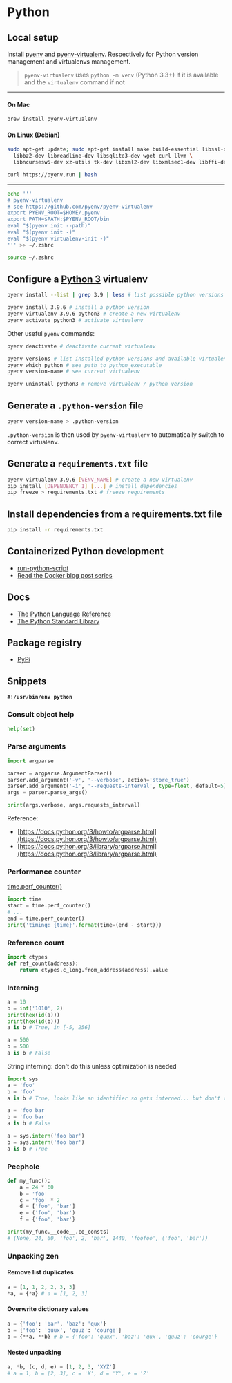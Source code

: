 # Python

## Local setup

Install [pyenv](https://github.com/pyenv/pyenv) and [pyenv-virtualenv](https://github.com/pyenv/pyenv-virtualenv). Respectively for Python version management and virtualenvs management. 

> `pyenv-virtualenv` uses `python -m venv` (Python 3.3+) if it is available and the `virtualenv` command if not

---
#### On Mac
```sh
brew install pyenv-virtualenv
```
#### On Linux (Debian)
```sh
sudo apt-get update; sudo apt-get install make build-essential libssl-dev zlib1g-dev \
  libbz2-dev libreadline-dev libsqlite3-dev wget curl llvm \
  libncursesw5-dev xz-utils tk-dev libxml2-dev libxmlsec1-dev libffi-dev liblzma-dev

curl https://pyenv.run | bash
```
---

```sh
echo '''
# pyenv-virtualenv
# see https://github.com/pyenv/pyenv-virtualenv
export PYENV_ROOT=$HOME/.pyenv
export PATH=$PATH:$PYENV_ROOT/bin
eval "$(pyenv init --path)"
eval "$(pyenv init -)"
eval "$(pyenv virtualenv-init -)"
''' >> ~/.zshrc

source ~/.zshrc
```

## Configure a [Python 3](https://www.python.org/download/releases/3.0/) virtualenv

```sh
pyenv install --list | grep 3.9 | less # list possible python versions

pyenv install 3.9.6 # install a python version
pyenv virtualenv 3.9.6 python3 # create a new virtualenv
pyenv activate python3 # activate virtualenv
```

Other useful `pyenv` commands:
```sh
pyenv deactivate # deactivate current virtualenv

pyenv versions # list installed python versions and available virtualenvs
pyenv which python # see path to python executable
pyenv version-name # see current virtualenv

pyenv uninstall python3 # remove virtualenv / python version
```

## Generate a `.python-version` file

```sh
pyenv version-name > .python-version 
```

`.python-version` is then used by `pyenv-virtualenv` to automatically switch to correct virtualenv.

## Generate a `requirements.txt` file

```sh
pyenv virtualenv 3.9.6 [VENV_NAME] # create a new virtualenv
pip install [DEPENDENCY_1] [...] # install dependencies
pip freeze > requirements.txt # freeze requirements
```

## Install dependencies from a requirements.txt file

```sh
pip install -r requirements.txt
```

## Containerized Python development

- [run-python-script](https://github.com/ar2pi/run-python-script)
- [Read the Docker blog post series](https://www.docker.com/blog/tag/python-env-series/)

## Docs

- [The Python Language Reference](https://docs.python.org/3/reference/index.html)
- [The Python Standard Library](https://docs.python.org/3/library/index.html)

## Package registry

- [PyPi](https://pypi.org/)

## Snippets

**`#!/usr/bin/env python`**

### Consult object help

```python
help(set)
```

### Parse arguments

```python
import argparse

parser = argparse.ArgumentParser()
parser.add_argument('-v', '--verbose', action='store_true')
parser.add_argument('-i', '--requests-interval', type=float, default=5)
args = parser.parse_args()

print(args.verbose, args.requests_interval)
```

Reference:
- [https://docs.python.org/3/howto/argparse.html](https://docs.python.org/3/howto/argparse.html)
- [https://docs.python.org/3/library/argparse.html](https://docs.python.org/3/library/argparse.html)

### Performance counter 

[time.perf_counter()](https://docs.python.org/3/library/time.html#time.perf_counter)

```python
import time
start = time.perf_counter()
# ...
end = time.perf_counter()
print('timing: {time}'.format(time=(end - start)))
```

### Reference count

```python
import ctypes
def ref_count(address):
    return ctypes.c_long.from_address(address).value
```

### Interning 

```python
a = 10
b = int('1010', 2)
print(hex(id(a)))
print(hex(id(b)))
a is b # True, in [-5, 256]

a = 500
b = 500
a is b # False
```

String interning: don't do this unless optimization is needed
```python
import sys
a = 'foo'
b = 'foo'
a is b # True, looks like an identifier so gets interned... but don't count on it

a = 'foo bar'
b = 'foo bar'
a is b # False

a = sys.intern('foo bar')
b = sys.intern('foo bar')
a is b # True
```

### Peephole 

```python
def my_func():
    a = 24 * 60
    b = 'foo'
    c = 'foo' * 2
    d = ['foo', 'bar']
    e = ('foo', 'bar')
    f = {'foo', 'bar'}

print(my_func.__code__.co_consts) 
# (None, 24, 60, 'foo', 2, 'bar', 1440, 'foofoo', ('foo', 'bar'))
```

### Unpacking zen

#### Remove list duplicates

```python
a = [1, 1, 2, 2, 3, 3]
*a, = {*a} # a = [1, 2, 3]
```

#### Overwrite dictionary values

```python
a = {'foo': 'bar', 'baz': 'qux'}
b = {'foo': 'quux', 'quuz': 'courge'}
b = {**a, **b} # b = {'foo': 'quux', 'baz': 'qux', 'quuz': 'courge'}
```

#### Nested unpacking

```python
a, *b, (c, d, e) = [1, 2, 3, 'XYZ']
# a = 1, b = [2, 3], c = 'X', d = 'Y', e = 'Z'
```
